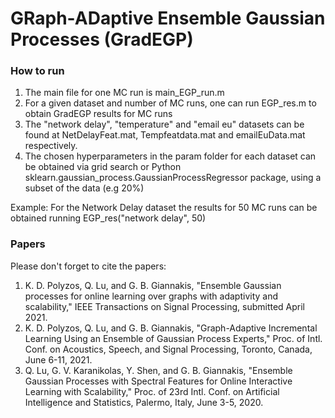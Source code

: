 # GRaph-ADaptive Ensemble Gaussian Processes (GradEGP)

### How to run 

1. The main file for one MC run is main_EGP_run.m
2. For a given dataset and number of MC runs, one can run  EGP_res.m to obtain GradEGP results for MC runs
3. The "network delay", "temperature" and "email eu" datasets can be found at  NetDelayFeat.mat, Tempfeatdata.mat and emailEuData.mat respectively.
4. The chosen hyperparameters in the param folder for each dataset can be obtained via grid search or Python sklearn.gaussian_process.GaussianProcessRegressor package, using a subset of the data (e.g 20%)  

Example: For the Network Delay dataset the results for 50 MC runs can be obtained running EGP_res("network delay", 50)

### Papers

Please don't forget to cite the papers:

1. K. D. Polyzos, Q. Lu, and G. B. Giannakis, "Ensemble Gaussian processes for online learning over graphs with adaptivity and scalability," IEEE Transactions on Signal Processing, submitted April 2021.
2. K. D. Polyzos, Q. Lu, and G. B. Giannakis, "Graph-Adaptive Incremental Learning Using an Ensemble of Gaussian Process Experts," Proc. of Intl. Conf. on Acoustics, Speech, and Signal Processing, Toronto, Canada, June 6-11, 2021.
3. Q. Lu, G. V. Karanikolas, Y. Shen, and G. B. Giannakis, "Ensemble Gaussian Processes with Spectral Features for Online Interactive Learning with Scalability," Proc. of 23rd Intl. Conf. on Artificial Intelligence and Statistics, Palermo, Italy, June 3-5, 2020.
